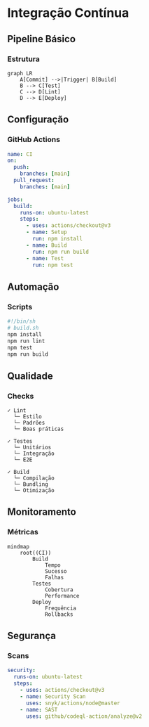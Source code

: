 # Integração Contínua

## Pipeline Básico

### Estrutura
```mermaid
graph LR
    A[Commit] -->|Trigger| B[Build]
    B --> C[Test]
    C --> D[Lint]
    D --> E[Deploy]
```

## Configuração

### GitHub Actions
```yaml
name: CI
on:
  push:
    branches: [main]
  pull_request:
    branches: [main]

jobs:
  build:
    runs-on: ubuntu-latest
    steps:
      - uses: actions/checkout@v3
      - name: Setup
        run: npm install
      - name: Build
        run: npm run build
      - name: Test
        run: npm test
```

## Automação

### Scripts
```bash
#!/bin/sh
# build.sh
npm install
npm run lint
npm test
npm run build
```

## Qualidade

### Checks
```ascii
✓ Lint
  └─ Estilo
  └─ Padrões
  └─ Boas práticas

✓ Testes
  └─ Unitários
  └─ Integração
  └─ E2E

✓ Build
  └─ Compilação
  └─ Bundling
  └─ Otimização
```

## Monitoramento

### Métricas
```mermaid
mindmap
    root((CI))
        Build
            Tempo
            Sucesso
            Falhas
        Testes
            Cobertura
            Performance
        Deploy
            Frequência
            Rollbacks
```

## Segurança

### Scans
```yaml
security:
  runs-on: ubuntu-latest
  steps:
    - uses: actions/checkout@v3
    - name: Security Scan
      uses: snyk/actions/node@master
    - name: SAST
      uses: github/codeql-action/analyze@v2
```